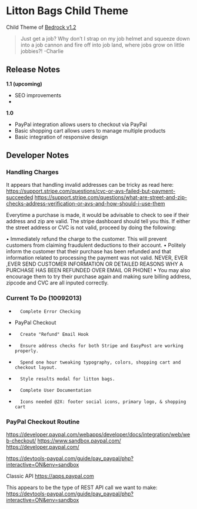 
#	Litton Bags Child Theme
Child Theme of [Bedrock v1.2](https://github.com/jkhedani/Wordpress-Bedrock-Theme)
> Just get a job? Why don’t I strap on my job helmet and squeeze down into a job
>	cannon and fire off into job land, where jobs grow on little
>	jobbies?! -Charlie

## Release Notes

**1.1 (upcoming)**
- SEO improvements
-

**1.0**

- PayPal integration allows users to checkout via PayPal
- Basic shopping cart allows users to manage multiple products
- Basic integration of responsive design


## Developer Notes

### Handling Charges

It appears that handling invalid addresses can be tricky as read here:
https://support.stripe.com/questions/cvc-or-avs-failed-but-payment-succeeded
https://support.stripe.com/questions/what-are-street-and-zip-checks-address-verification-or-avs-and-how-should-i-use-them

Everytime a purchase is made, it would be advisable to check to see if their
address and zip are valid. The stripe dashboard should tell you this. If either
the street address or CVC is not valid, proceed by doing the following:

•		Immediately refund the charge to the customer. This will prevent customers
		from claiming fraudulent deductions to their account.
•		Politely inform the customer that their purchase has been refunded and that
    information related to processing the payment was not valid.
		NEVER, EVER ,EVER SEND CUSTOMER INFORMATION OR DETAILED REASONS WHY A
		PURCHASE HAS BEEN REFUNDED OVER EMAIL OR PHONE!
•		You may also encourage them to try their purchase again and making sure
		billing address, zipcode and CVC are all inputed correctly.

### Current To Do (10092013)

+		Complete Error Checking
+ 	PayPal Checkout
+		Create "Refund" Email Hook
+		Ensure address checks for both Stripe and EasyPost are working properly.
+		Spend one hour tweaking typography, colors, shopping cart and checkout layout.
+		Style results modal for litton bags.
+		Complete User Documentation
+		Icons needed @2X: footer social icons, primary logo, & shopping cart

### PayPal Checkout Routine

https://developer.paypal.com/webapps/developer/docs/integration/web/web-checkout/
https://www.sandbox.paypal.com/
https://developer.paypal.com/

https://devtools-paypal.com/guide/pay_paypal/php?interactive=ON&env=sandbox

Classic API
https://apps.paypal.com

This appears to be the type of REST API call we want to make:
https://devtools-paypal.com/guide/pay_paypal/php?interactive=ON&env=sandbox
